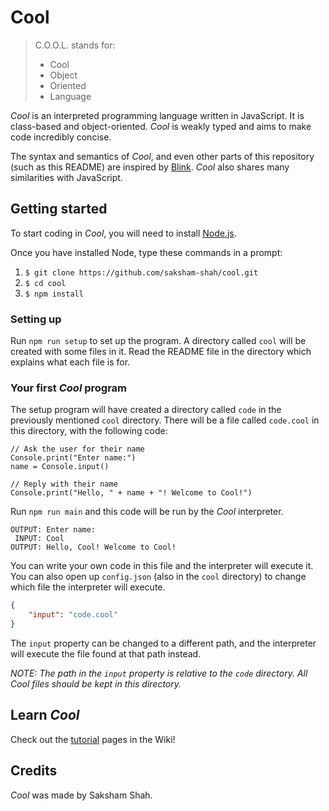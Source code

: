 # Cool

>C.O.O.L. stands for:
>  - Cool
>  - Object
>  - Oriented
>  - Language

*Cool* is an interpreted programming language written in JavaScript. It is class-based and object-oriented. *Cool* is weakly typed and aims to make code incredibly concise.

The syntax and semantics of *Cool*, and even other parts of this repository (such as this README) are inspired by [Blink](https://github.com/ftchirou/blink). *Cool* also shares many similarities with JavaScript.
## Getting started
To start coding in *Cool*, you will need to install [Node.js](https://nodejs.org/en/).

Once you have installed Node, type these commands in a prompt:

1. ```$ git clone https://github.com/saksham-shah/cool.git```
2. ```$ cd cool```
3. ```$ npm install```
### Setting up
Run `npm run setup` to set up the program. A directory called `cool` will be created with some files in it. Read the README file in the directory which explains what each file is for.
### Your first *Cool* program
The setup program will have created a directory called `code` in the previously mentioned `cool` directory. There will be a file called `code.cool` in this directory, with the following code:
```
// Ask the user for their name
Console.print("Enter name:")
name = Console.input()

// Reply with their name
Console.print("Hello, " + name + "! Welcome to Cool!")
```
Run `npm run main` and this code will be run by the *Cool* interpreter.
```
OUTPUT: Enter name:
 INPUT: Cool
OUTPUT: Hello, Cool! Welcome to Cool!
```
You can write your own code in this file and the interpreter will execute it. You can also open up `config.json` (also in the `cool` directory) to change which file the interpreter will execute.

```json
{
	"input": "code.cool"
}
```
The `input` property can be changed to a different path, and the interpreter will execute the file found at that path instead.

*NOTE: The path in the `input` property is relative to the `code` directory. All Cool files should be kept in this directory.*
## Learn *Cool*
Check out the [tutorial](https://github.com/saksham-shah/cool/wiki/Tutorial) pages in the Wiki!
## Credits
*Cool* was made by Saksham Shah.